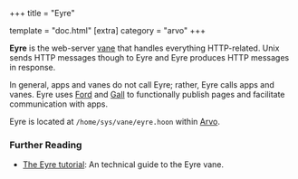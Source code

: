 +++
title = "Eyre"

template = "doc.html"
[extra]
category = "arvo"
+++

**Eyre** is the web-server [vane](../vane) that handles everything HTTP-related. Unix sends HTTP messages though to Eyre and Eyre produces HTTP messages in response.

In general, apps and vanes do not call Eyre; rather, Eyre calls apps and vanes. Eyre uses [Ford](../ford) and [Gall](../gall) to functionally publish pages and facilitate communication with apps.

Eyre is located at `/home/sys/vane/eyre.hoon` within [Arvo](../arvo).

### Further Reading

- [The Eyre tutorial](@/docs/tutorials/arvo/eyre.md): An technical guide to the Eyre vane.
